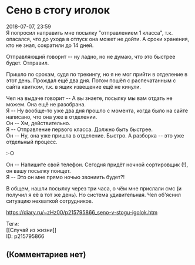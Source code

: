 Сено в стогу иголок
===================

  
2018-07-07, 23:59  
 Я попросил направить мне посылку "отправлением 1 класса", т.к. опасался, что до ухода в отпуск она может не дойти. А сроки хранения, кто не знал, сократили до 14 дней.   
   
 Отправляющий говорит -- ну ладно, но не думаю, что это быстрее будет. Отправил.   
   
 Пришло по срокам, судя по трекингу, но я не мог прийти в отделение в этот день. Прождал ещё два дня. Потом пошёл с распечатанным с сайта квитком, т.к. в ящик извещение ещё не кинули.   
   
 Чел на выдаче говорит -- А вы знаете, посылку мы вам отдать не можем. Она ещё не разобрана.   
 Я -- Ну вообще-то уже два дня прошло с момента, когда было на сайте написано, что она уже в отделении.   
 Он -- Хм, действительно.   
 Я -- Отправление первого класса. Должно быть быстрее.   
 Он -- Ну, она уже пришла в отделение. Быстро. А разборка -- это уже отдельный процесс.   
   
 :-О   
   
 Он -- Напишите свой телефон. Сегодня придёт ночной сортировщик (!), он вашу посылку поищет.   
 Я -- Это он мне прямо ночью звониить будет?!   
   
 В общем, нашли посылку через три часа, о чём мне прислали смс (и получил я её в тот же день). Но система удивительная. Чел об'яснил ситуацию нехваткой сотрудников.   
  
<https://diary.ru/~zHz00/p215795866_seno-v-stogu-igolok.htm>  
  
Теги:  
[[Случай из жизни]]  
ID: p215795866  


(Комментариев нет)
------------------